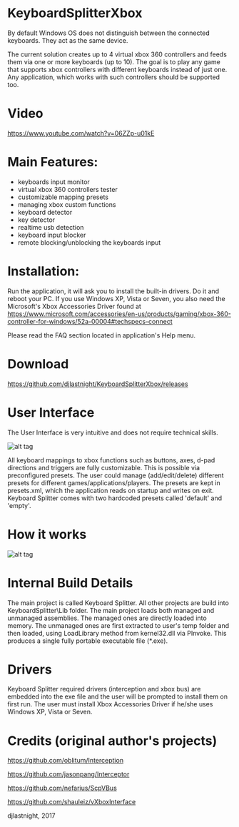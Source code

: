 # KeyboardSplitterXbox

By default Windows OS does not distinguish between the
connected keyboards. They act as the same device.

The current solution creates up to 4 virtual xbox 360 controllers
and feeds them via one or more keyboards (up to 10).
The goal is to play any game that supports xbox controllers
with different keyboards instead of just one. Any application,
which works with such controllers should be supported too.

# Video
https://www.youtube.com/watch?v=06ZZp-u01kE

# Main Features:
- keyboards input monitor
- virtual xbox 360 controllers tester
- customizable mapping presets
- managing xbox custom functions
- keyboard detector
- key detector
- realtime usb detection
- keyboard input blocker
- remote blocking/unblocking the keyboards input

# Installation:
Run the application, it will ask you to install the built-in drivers.
Do it and reboot your PC.
If you use Windows XP, Vista or Seven, you also need the
Microsoft's Xbox Accessories Driver found at https://www.microsoft.com/accessories/en-us/products/gaming/xbox-360-controller-for-windows/52a-00004#techspecs-connect

Please read the FAQ section located in application's Help menu.

# Download
https://github.com/djlastnight/KeyboardSplitterXbox/releases

# User Interface
The User Interface is very intuitive and does not require
technical skills.

![alt tag](https://raw.githubusercontent.com/djlastnight/KeyboardSplitterXbox/master/splitter_UI_help.png)

All keyboard mappings to xbox functions such as buttons,
axes, d-pad directions and triggers are fully customizable.
This is possible via preconfigured presets.
The user could manage (add/edit/delete) different presets
for different games/applications/players. The presets are kept in
presets.xml, which the application reads on startup and writes on exit.
Keyboard Splitter comes with two hardcoded presets called 'default' and 'empty'.

# How it works

![alt tag](https://raw.githubusercontent.com/djlastnight/KeyboardSplitterXbox/master/how_it_works_diagram.png)

# Internal Build Details
The main project is called Keyboard Splitter.
All other projects are build into KeyboardSplitter\Lib folder.
The main project loads both managed and unmanaged assemblies.
The managed ones are directly loaded into memory.
The unmanaged ones are first extracted to user's temp folder
and then loaded, using LoadLibrary method from kernel32.dll via PInvoke.
This produces a single fully portable executable file (*.exe).

# Drivers
Keyboard Splitter required drivers (interception and xbox bus)
are embedded into the exe file and the user will be prompted to
install them on first run. The user must install Xbox Accessories
Driver if he/she uses Windows XP, Vista or Seven.

# Credits (original author's projects)

https://github.com/oblitum/Interception

https://github.com/jasonpang/Interceptor

https://github.com/nefarius/ScpVBus

https://github.com/shauleiz/vXboxInterface

djlastnight, 2017
